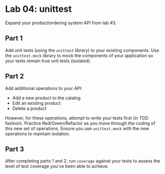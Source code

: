 # Lab 04: unittest

Expand your product/ordering system API from lab #3.

## Part 1

Add unit tests (using the `unittest` library) to your existing components. Use the `unittest.mock` library to mock the components of your application so your tests remain true unit tests (isolated).

## Part 2

Add additional operations to your API:

* Add a new product to the catalog
* Edit an existing product
* Delete a product

However, for these operations, attempt to write your tests first (in TDD fashion). Practice Red/Green/Refactor as you move through the coding of this new set of operations. Ensure you use `unittest.mock` with the new operations to maintain isolation.

## Part 3

After completing parts 1 and 2, run `coverage` against your tests to assess the level of test coverage you've been able to achieve.
